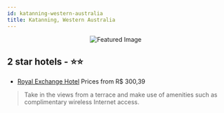 ```yaml
---
id: katanning-western-australia
title: Katanning, Western Australia
---
```


<center><img src="https://i.travelapi.com/hotels/16000000/15650000/15645600/15645574/bcfe7431_z.jpg" alt="Featured Image" /></center>


##  2 star hotels - ⭐️⭐️

-    [Royal Exchange Hotel](https://us.hurb.com/hotels/katanning/royal-exchange-hotel-JNP-JP682652?cmp=18055) Prices from R$ 300,39
   > Take in the views from a terrace and make use of amenities such as complimentary wireless Internet access.
